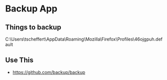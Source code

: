 # Backup App

## Things to backup

C:\Users\tscheffert\AppData\Roaming\Mozilla\Firefox\Profiles\46ojgpuh.default

## Use This

- <https://github.com/backup/backup>
